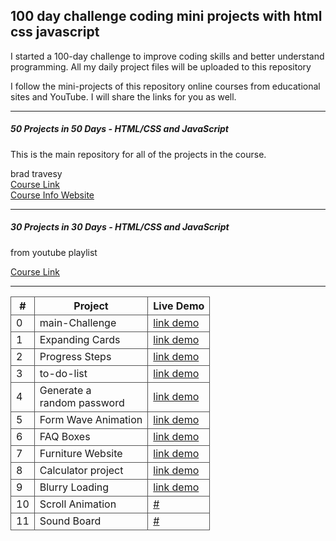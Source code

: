  <h2>100 day challenge coding mini projects with html css javascript</h2>
    <p>
      I started a 100-day challenge to improve coding skills and better
      understand programming. All my daily project files will be uploaded to
      this repository
    </p>
    <p>
      I follow the mini-projects of this repository online courses from
      educational sites and YouTube. I will share the links for you as well.
    </p>
    <hr />
    <h5>50 Projects in 50 Days - HTML/CSS and JavaScript</h5>
    <p>This is the main repository for all of the projects in the course.</p>
    <span>brad travesy</span><br />
    <a
      href="https://www.udemy.com/course/50-projects-50-days/?couponCode=GENAISALE24" target="_blank"
      >Course Link</a
    >
    <br />
    <a href="https://50projects50days.com/">Course Info Website</a>
    <hr />
    <h5>30 Projects in 30 Days - HTML/CSS and JavaScript</h5>
    <p>from youtube playlist</p>
    <a
      href="https://www.youtube.com/playlist?list=PLjwm_8O3suyOgDS_Z8AWbbq3zpCmR-WE9" target="_blank"
      >Course Link</a
    >
    <hr />
    <table>
      <tr>
        <th style="border: 1px solid #555">#</th>
        <th style="border: 1px solid #555">Project</th>
        <th style="border: 1px solid #555">Live Demo</th>
      </tr>
      <tr>
        <td style="border: 1px solid #555">0</td>
        <td style="border: 1px solid #555">main-Challenge</td>
        <td style="border: 1px solid #555">
          <a href="https://my-100-day-chalenge.vercel.app/" target="_blank">link demo</a>
        </td>
      </tr>
      <tr>
        <td style="border: 1px solid #555">1</td>
        <td style="border: 1px solid #555">Expanding Cards</td>
        <td style="border: 1px solid #555">
          <a href="https://imsrdev-expanding-cards.vercel.app/" target="_blank">link demo</a>
        </td>
      </tr>
      <tr>
        <td style="border: 1px solid #555">2</td>
        <td style="border: 1px solid #555">Progress Steps</td>
        <td style="border: 1px solid #555">
          <a href="https://imsrdev-progress-steps.vercel.app/" target="_blank">link demo</a>
        </td>
      </tr>
      <tr>
        <td style="border: 1px solid #555">3</td>
        <td style="border: 1px solid #555">to-do-list</td>
        <td style="border: 1px solid #555">
          <a href="https://imsrdev-to-do-list.vercel.app/" target="_blank">link demo</a>
        </td>
      </tr>
      <tr>
        <td style="border: 1px solid #555">4</td>
        <td style="border: 1px solid #555">
          Generate a <br />
          random password
        </td>
        <td style="border: 1px solid #555">
          <a href="https://imsrdev-i-generate-a-random-password.vercel.app/" target="_blank"
            >link demo</a
          >
        </td>
      </tr>
      <tr>
        <td style="border: 1px solid #555">5</td>
        <td style="border: 1px solid #555">Form Wave Animation</td>
        <td style="border: 1px solid #555">
          <a href="https://imsrdev-form-wave-animation.vercel.app/" target="_blank"
            >link demo</a
          >
        </td>
      </tr>
      <tr>
        <td style="border: 1px solid #555">6</td>
        <td style="border: 1px solid #555">FAQ Boxes</td>
        <td style="border: 1px solid #555">
          <a href="https://imsrdev-faq-boxes.vercel.app/" target="_blank">link demo</a>
        </td>
      </tr>
     <tr>
        <td style="border: 1px solid #555">7</td>
        <td style="border: 1px solid #555">Furniture Website</td>
        <td style="border: 1px solid #555">
          <a href="https://imsrdev-furniture-website.vercel.app/" target="_blank">link demo</a>
        </td>
      </tr>
      <tr>
        <td style="border: 1px solid #555">8</td>
        <td style="border: 1px solid #555">Calculator project</td>
        <td style="border: 1px solid #555">
          <a href="https://imsrdev-calculator-project.vercel.app/" target="_blank">link demo</a>
        </td>
      </tr>
       <tr>
        <td style="border: 1px solid #555">9</td>
        <td style="border: 1px solid #555">Blurry Loading</td>
        <td style="border: 1px solid #555">
          <a href="https://imdrdev-blurry-loading.vercel.app/" target="_blank">link demo</a>
        </td>
      </tr>
      <tr>
        <td style="border: 1px solid #555">10</td>
        <td style="border: 1px solid #555">Scroll Animation</td>
        <td style="border: 1px solid #555">
          <a href="#" target="_blank">#</a>
        </td>
      </tr>
      <tr>
        <td style="border: 1px solid #555">11</td>
        <td style="border: 1px solid #555">Sound Board</td>
        <td style="border: 1px solid #555">
          <a href="#" target="_blank">#</a>
        </td>
      </tr>
    </table>
